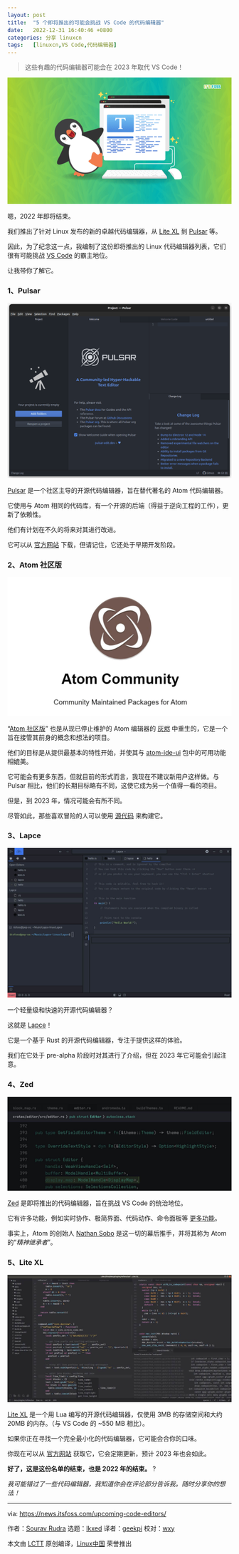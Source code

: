 ```yaml
---
layout: post
title:	"5 个即将推出的可能会挑战 VS Code 的代码编辑器"
date:	2022-12-31 16:40:46 +0800 
categories:	分享 linuxcn 
tags:	[linuxcn,VS Code,代码编辑器]
---
```




> 
> 这些有趣的代码编辑器可能会在 2023 年取代 VS Code！
> 
> 
> 


![5 Upcoming Code Editors that May Challenge the Supremacy of Visual Studio Code](/Asserts/Images/album/202212/31/164047q23x2d280y1uzazu.png)


嗯，2022 年即将结束。


我们推出了针对 Linux 发布的新的卓越代码编辑器，从 [Lite XL](https://itsfoss.com/lite-xl/) 到 [Pulsar](https://news.itsfoss.com/pulsar-editor/) 等。


因此，为了纪念这一点，我编制了这份即将推出的 Linux 代码编辑器列表，它们很有可能挑战 [VS Code](https://code.visualstudio.com) 的霸主地位。


让我带你了解它。


### 1、Pulsar


![pulsar](/Asserts/Images/album/202212/31/164048xn5kr5enx55xam2x.png)


[Pulsar](https://pulsar-edit.dev) 是一个社区主导的开源代码编辑器，旨在替代著名的 Atom 代码编辑器。


它使用与 Atom 相同的代码库，有一个开源的后端（得益于逆向工程的工作），更新了依赖性。


他们有计划在不久的将来对其进行改进。


它可以从 [官方网站](https://pulsar-edit.dev/download.html#releases) 下载，但请记住，它还处于早期开发阶段。


### 2、Atom 社区版


![atom community](/Asserts/Images/album/202212/31/164048a4n3wa8wsp38ines.jpg)


“[Atom 社区版](https://atom-community.github.io)” 也是从现已停止维护的 Atom 编辑器的 [灰烬](https://github.blog/2022-06-08-sunsetting-atom/) 中重生的，它是一个旨在接管其前身的概念和想法的项目。


他们的目标是从提供最基本的特性开始，并使其与 [atom-ide-ui](https://github.com/facebookarchive/atom-ide-ui) 包中的可用功能相媲美。


它可能会有更多东西，但就目前的形式而言，我现在不建议新用户这样做。与 Pulsar 相比，他们的长期目标略有不同，这使它成为另一个值得一看的项目。


但是，到 2023 年，情况可能会有所不同。


尽管如此，那些喜欢冒险的人可以使用 [源代码](https://github.com/atom-community/atom) 来构建它。


### 3、Lapce


![lapce](/Asserts/Images/album/202212/31/164048uzgexw5w15gs825g.jpg)


一个轻量级和快速的开源代码编辑器？


这就是 [Lapce](https://lapce.dev)！


它是一个基于 Rust 的开源代码编辑器，专注于提供这样的体验。


我们在它处于 pre-alpha 阶段时对其进行了介绍，但在 2023 年它可能会引起注意。


### 4、Zed


![zed breadcrumbs](/Asserts/Images/album/202212/31/164048v4fw1fx3hwh43ohb.jpg)


[Zed](https://zed.dev/) 是即将推出的代码编辑器，旨在挑战 VS Code 的统治地位。


它有许多功能，例如实时协作、极简界面、代码动作、命令面板等 [更多功能](https://zed.dev/features)。


事实上，Atom 的创始人 [Nathan Sobo](https://twitter.com/nathansobo) 是这一切的幕后推手，并将其称为 Atom 的“*精神继承者*”。


### 5、Lite XL


![lite xl](/Asserts/Images/album/202212/31/164049qknlkdadpd1dp5bp.jpg)


[Lite XL](https://itsfoss.com/lite-xl/) 是一个用 Lua 编写的开源代码编辑器，仅使用 3MB 的存储空间和大约 20MB 的内存。（与 VS Code 的 ~550 MB 相比）。


如果你正在寻找一个完全最小化的代码编辑器，它可能会合你的口味。


你现在可以从 [官方网站](https://lite-xl.com/en/downloads) 获取它，它会定期更新，预计 2023 年也会如此。


**好了，这是这份名单的结束，也是 2022 年的结束。** ?


*我可能错过了一些代码编辑器，我知道你会在评论部分告诉我。随时分享你的想法！*




---


via: <https://news.itsfoss.com/upcoming-code-editors/>


作者：[Sourav Rudra](https://news.itsfoss.com/author/sourav/) 选题：[lkxed](https://github.com/lkxed) 译者：[geekpi](https://github.com/geekpi) 校对：[wxy](https://github.com/wxy)


本文由 [LCTT](https://github.com/LCTT/TranslateProject) 原创编译，[Linux中国](https://linux.cn/) 荣誉推出

